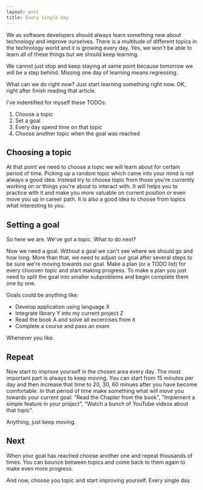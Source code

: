 ```yaml
---
layout: post
title: Every single day
---
```


We as software developers should always learn something new about technology and improve ourselves.
There is a multitude of different topics in the technology world and it is growing every day.
Yes, we won't be able to learn all of these things but we should keep learning.

We cannot just stop and keep staying at same point because tomorrow we will be a step behind.
Missing one day of learning means regressing.

What can we do right now? Just start learning something right now.
OK, right after finish reading that article.

I've indentified for myself these TODOs:

  1. Choose a topic
  2. Set a goal
  3. Every day spend time on that topic
  4. Choose another topic when the goal was reached


## Choosing a topic

At that point we need to choose a topic we will learn about for certain period of time.
Picking up a random topic which came into your mind is not always a good idea.
Instead try to choose topic from those you're currently working on or things you're about to interact with.
It will helps you to practice with it and make you more valuable on current position or even move you up in career path.
It is also a good idea to choose from topics what interesting to you.


## Setting a goal

So here we are. We've got a topic. What to do next?

Now we need a goal. Without a goal we can't see where we should go and how long.
More than that, we need to adjust our goal after several steps to be sure we're moving towards our goal.
Make a plan (or a TODO list) for every choosen topic and start making progress.
To make a plan you just need to split the goal into smaller subproblems and begin complete them one by one.

Goals could be anything like:

  * Develop application using language X
  * Integrate library Y into my current project Z
  * Read the book A and solve all excercises from it
  * Complete a course and pass an exam

Whenever you like.


## Repeat

Now start to improve yourself in the chosen area every day.
The most important part is always to keep moving.
You can start from 15 minutes per day and then increase that time to 20, 30, 60 minues after you have become comfortable.
In that period of time make something what will move you towards your current goal:
"Read the Chapter from the book", "Implement a simple feature in your project", "Watch a bunch of YouTube videos about that topic".

Anything, just keep moving.


## Next

When your goal has reached choose another one and repeat thousands of times.
You can bounce between topics and come back to them again to make even more progress.


And now, choose you topic and start improving yourself. Every single day.
